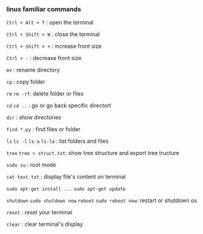 ### linux familiar commands

`Ctrl + Alt + T` : open the terminal

`Ctrl + Shift + W` : close the terminal

`Ctrl + Shift + +` : increase front size

`Ctrl + -` : decrease front size

`mv` : rename directory

`cp` : copy folder

`rm` `rm -rf`: delete folder or files

`cd` `cd ..` : go or go back specific directort

`dir` : show directories

`find *.py` : find files or folder

`ls` `ls -l` `ls-a` `ls-la` : list folders and files

`tree` `tree > struct.txt`: show tree structure and export tree tructure

`sudo su` : root mode

`cat text.txt` : display file's content on terminal

`sudo apt-get install ...` `sudo apt-get update`

`shutdown` `sudo shutdown now` `reboot` `sudo reboot now`: restart or shutdown os

`reset` : reset your terminal

`clear` : clear terminal's display
